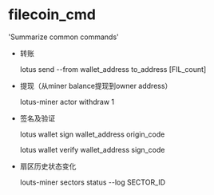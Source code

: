 # filecoin_cmd
'Summarize common commands'


- 转账 

   lotus send --from wallet_address to_address [FIL_count] 
   
- 提现（从miner balance提现到owner address）

   lotus-miner actor withdraw 1

- 签名及验证

   lotus wallet sign wallet_address origin_code

   lotus wallet verify wallet_address sign_code

- 扇区历史状态变化

   louts-miner sectors status --log SECTOR_ID
   
   

